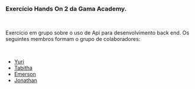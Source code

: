 <h3>Exercício Hands On 2 da Gama Academy.</h3>
<br>
<p>Exercício em grupo sobre o uso de Api para desenvolvimento back end. Os seguintes membros formam o grupo de colaboradores: </p>
<br>
<ul>
  <a href="https://github.com/StaticDreamstate/"><li>Yuri</li></a>
  <a href="https://github.com/Tabitha-Silva98"><li>Tabitha</li></a>
  <a href="https://github.com/EmersonSEP"><li>Emerson</li></a>
  <a href="https://github.com/jonathan-wanderley"><li>Jonathan</li></a>
</ul>
